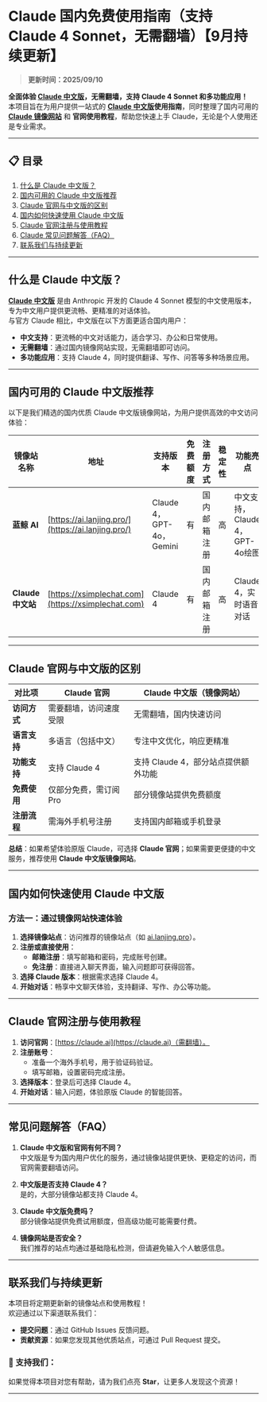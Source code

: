 # Claude 国内免费使用指南（支持Claude 4 Sonnet，无需翻墙）【9月持续更新】

> **更新时间：2025/09/10**    

**全面体验 [Claude 中文版](https://ai.lanjing.pro/)，无需翻墙，支持 Claude 4 Sonnet 和多功能应用！**  
本项目旨在为用户提供一站式的 **[Claude 中文版](https://xsimplechat.com/)使用指南**，同时整理了国内可用的 **[Claude 镜像网站](https://ai.lanjing.pro/)** 和 **官网使用教程**，帮助您快速上手 Claude，无论是个人使用还是专业需求。

---

## 📋 目录
1. [什么是 Claude 中文版？](#什么是-claude-中文版)
2. [国内可用的 Claude 中文版推荐](#国内可用的-claude-中文版推荐)
3. [Claude 官网与中文版的区别](#claude-官网与中文版的区别)
4. [国内如何快速使用 Claude 中文版](#国内如何快速使用-claude-中文版)
5. [Claude 官网注册与使用教程](#claude-官网注册与使用教程)
6. [Claude 常见问题解答（FAQ）](#常见问题解答faq)
7. [联系我们与持续更新](#联系我们与持续更新)

---

## 什么是 Claude 中文版？

[**Claude 中文版**](https://ai.lanjing.pro) 是由 Anthropic 开发的 Claude 4 Sonnet 模型的中文使用版本，专为中文用户提供更流畅、更精准的对话体验。  
与官方 Claude 相比，中文版在以下方面更适合国内用户：

- **中文支持**：更流畅的中文对话能力，适合学习、办公和日常使用。
- **无需翻墙**：通过国内镜像网站实现，无需翻墙即可访问。
- **多功能应用**：支持 Claude 4，同时提供翻译、写作、问答等多种场景应用。

---

## 国内可用的 Claude 中文版推荐

以下是我们精选的国内优质 Claude 中文版镜像网站，为用户提供高效的中文访问体验：

| 镜像站名称       | 地址                                       | 支持版本         | 免费额度 | 注册方式   | 稳定性 | 功能亮点 |
|------------------|--------------------------------|-------------|---------|---------|-----|------|
| **蓝鲸 AI**     | [https://ai.lanjing.pro/](https://ai.lanjing.pro/) | Claude 4，GPT-4o，Gemini | 有       | 国内邮箱注册 | 高   | 中文支持，Claude 4，GPT-4o绘图 |
| **Claude 中文站** | [https://xsimplechat.com](https://xsimplechat.com) | Claude 4     | 有       | 国内邮箱注册 | 高   | Claude 4，实时语音对话 |

---

## Claude 官网与中文版的区别

| **对比项**       | **Claude 官网**            | **Claude 中文版（镜像网站）**  |
|------------------|--------------------------|--------------------------|
| **访问方式**     | 需要翻墙，访问速度受限       | 无需翻墙，国内快速访问     |
| **语言支持**     | 多语言（包括中文）         | 专注中文优化，响应更精准   |
| **功能支持**     | 支持 Claude 4         | 支持 Claude 4，部分站点提供额外功能 |
| **免费使用**     | 仅部分免费，需订阅 Pro    | 部分镜像站提供免费额度     |
| **注册流程**     | 需海外手机号注册          | 支持国内邮箱或手机登录     |

**总结**：如果希望体验原版 Claude，可选择 **Claude 官网**；如果需要更便捷的中文服务，推荐使用 **Claude 中文版镜像网站**。

---

## 国内如何快速使用 Claude 中文版

### **方法一：通过镜像网站快速体验**
1. **选择镜像站点**：访问推荐的镜像站点（如 [ai.lanjing.pro](https://ai.lanjing.pro)）。
2. **注册或直接使用**：
   - **邮箱注册**：填写邮箱和密码，完成账号创建。
   - **免注册**：直接进入聊天界面，输入问题即可获得回答。
3. **选择 Claude 版本**：根据需求选择 Claude 4。
4. **开始对话**：畅享中文聊天体验，支持翻译、写作、办公等功能。

---

## Claude 官网注册与使用教程

1. **访问官网**：[https://claude.ai](https://claude.ai)（需翻墙）。
2. **注册账号**：
   - 准备一个海外手机号，用于验证码验证。
   - 填写邮箱，设置密码完成注册。
3. **选择版本**：登录后可选择 Claude 4。
4. **开始对话**：输入问题，体验原版 Claude 的智能回答。

---

## 常见问题解答（FAQ）

1. **Claude 中文版和官网有何不同？**  
   中文版是专为国内用户优化的服务，通过镜像站提供更快、更稳定的访问，而官网需要翻墙访问。

2. **中文版是否支持 Claude 4？**  
   是的，大部分镜像站都支持 Claude 4。

3. **Claude 中文版免费吗？**  
   部分镜像站提供免费试用额度，但高级功能可能需要付费。

4. **镜像网站是否安全？**  
   我们推荐的站点均通过基础隐私检测，但请避免输入个人敏感信息。

---

## 联系我们与持续更新

本项目将定期更新新的镜像站点和使用教程！  
欢迎通过以下渠道联系我们：
- **提交问题**：通过 GitHub Issues 反馈问题。
- **贡献资源**：如果您发现其他优质站点，可通过 Pull Request 提交。

### 🌟 支持我们：
如果觉得本项目对您有帮助，请为我们点亮 **Star**，让更多人发现这个资源！

---
